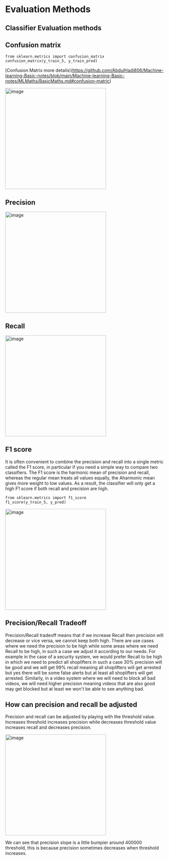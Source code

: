 # Evaluation Methods

## Classifier Evaluation methods

## Confusion matrix

```
from sklearn.metrics import confusion_matrix
confusion_matrix(y_train_5, y_train_pred)
```

[Confusion Matrix more details)(https://github.com/AbdulHadi806/Machine-learning-Basic-notes/blob/main/Machine-learning-Basic-notes/MLMaths/BasicMaths.md#confusion-matric)

<img width="320" alt="image" src="https://github.com/AbdulHadi806/AI-Advance-Notes/assets/113926529/826e32ae-177d-4ff6-859c-8c735df136fa">

## Precision

<img width="320" alt="image" src="https://github.com/AbdulHadi806/AI-Advance-Notes/assets/113926529/19014fa9-d9e8-4d89-a655-7d25ad70b3d7">

## Recall

<img width="320" alt="image" src="https://github.com/AbdulHadi806/AI-Advance-Notes/assets/113926529/1ae0e9fd-2783-45f6-b2df-d1e4cee46384">

## F1 score

It is often convenient to combine the precision and recall into a single metric called the F1 score, in particular if you need a simple way to compare
two classifiers. The F1 score is the harmonic mean of precision and recall, whereas the regular mean treats all values equally, the Aharmonic mean
gives more weight to low values. As a result, the classifier will only get a high F1 score if both recall and precision are high.

```
from sklearn.metrics import f1_score
f1_score(y_train_5, y_pred)
```

<img width="320" alt="image" src="https://github.com/AbdulHadi806/AI-Advance-Notes/assets/113926529/ba66a76c-083e-481b-a9b4-adc07fa961d7">

## Precision/Recall Tradeoff
Precision/Recall tradeoff means that if we increase Recall then precision will decrease or vice versa, we cannot keep both high. There are use cases
where we need the precision to be high while some areas where we need Recall to be high, in such a case we adjust it according to our needs. For
example in the case of a security system, we would prefer Recall to be high in which we need to predict all shoplifters in such a case 30% precision
will be good and we will get 99% recall meaning all shoplifters will get arrested but yes there will be some false alerts but at least all shoplifters
will get arrested. Similarly, in a video system where we will need to block all bad videos, we will need higher precision meaning videos that are
also good may get blocked but at least we won't be able to see anything bad.

## How can precision and recall be adjusted
Precision and recall can be adjusted by playing with the threshold value. Increases threshold increases precision while decreases threshold value
increases recall and decreases precision.

<img width="320" alt="image" src="https://github.com/AbdulHadi806/AI-Advance-Notes/assets/113926529/d1811472-bcd3-4491-b135-becfebff6866">

We can see that precision slope is a little bumpier around 400000 threshold, this is because precision sometimes decreases when threshold increases.
